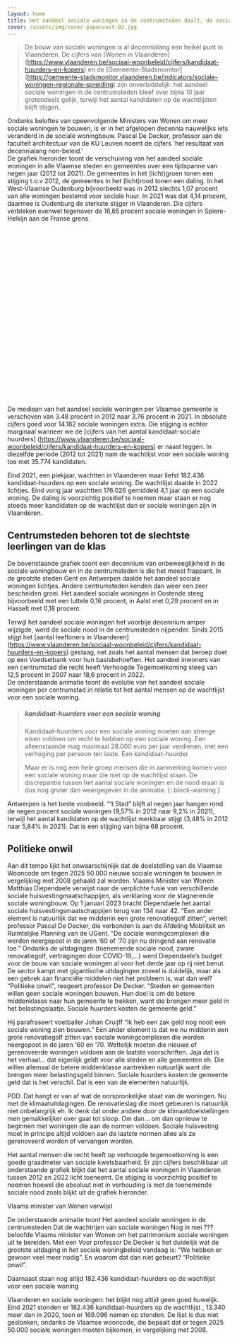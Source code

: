 ```yaml
---
layout: home
title: Het aandeel sociale woningen in de centrumsteden daalt, de sociale nood explodeert.
cover: /assets/img/cover-papenvest-02.jpg
---
```



> De bouw van sociale woningen is al decennialang een heikel punt in Vlaanderen. De cijfers van [Wonen in Vlaanderen] (https://www.vlaanderen.be/sociaal-woonbeleid/cijfers/kandidaat-huurders-en-kopers) en de [Gemeente-Stadsmonitor] (https://gemeente-stadsmonitor.vlaanderen.be/indicators/sociale-woningen-regionale-spreiding) zijn onverbiddelijk: het aandeel sociale woningen in de centrumsteden bleef over bijna 10 jaar grotendeels gelijk, terwijl het aantal kandidaten op de wachtlijsten blijft stijgen. 

Ondanks beloftes van opeenvolgende Ministers van Wonen om meer sociale woningen te bouwen, is er in het afgelopen decennia nauwelijks iets veranderd in de sociale woningbouw. Pascal De Decker, professor aan de faculteit architectuur van de KU Leuven noemt de cijfers 'het resultaat van decennialang non-beleid.'  
De grafiek hieronder toont de verschuiving van het aandeel sociale woningen in alle Vlaamse steden en gemeentes over een tijdspanne van negen jaar (2012 tot 2021). De gemeentes in het (licht)groen tonen een stijging t.o.v 2012, de gemeentes in het (licht)rood tonen een daling.
In het West-Vlaamse Oudenburg bijvoorbeeld was in 2012 slechts 1,07 procent van alle woningen bestemd voor sociale huur. In 2021 was dat 4,14 procent, daarmee is Oudenburg de sterkste stijger in Vlaanderen. Die cijfers verbleken evenwel tegenover de 16,65 procent sociale woningen in Spiere-Helkijn aan de Franse grens.


<!-- datawrapper embedding via iframe -->
<div style="min-height:386px"><script type="text/javascript" defer src="https://datawrapper.dwcdn.net/1oSsE/embed.js?v=1" charset="utf-8"></script><noscript><img src="https://datawrapper.dwcdn.net/1oSsE/full.png" alt="" /></noscript></div>


De mediaan van het aandeel sociale woningen per Vlaamse gemeente is verschoven van 3.48 procent in 2012 naar 3.76 procent in 2021. In absolute cijfers goed voor 14.182 sociale woningen extra. Die stijging is echter marginaal wanneer we de [cijfers van het aantal kandidaat-sociale huurders] (https://www.vlaanderen.be/sociaal-woonbeleid/cijfers/kandidaat-huurders-en-kopers) er naast leggen. In diezelfde periode (2012 tot 2021) nam de wachtlijst voor een sociale woning toe met 35.774 kandidaten.

Eind 2021, een piekjaar,  wachtten in Vlaanderen maar liefst 182.436 kandidaat-huurders op een sociale woning. De wachtlijst daalde in 2022 lichtjes. Eind vorig jaar wachtten 176.026 gemiddeld 4,1 jaar op een sociale woning. De daling is voorzichtig positief te noemen maar staan er nog steeds meer kandidaten op de wachtlijst dan er sociale woningen zijn in Vlaanderen. 

## Centrumsteden behoren tot de slechtste leerlingen van de klas

De bovenstaande grafiek toont een decennium van onbeweeglijkheid in de sociale woningbouw en in de centrumsteden is die het meest frappant. In de grootste steden Gent en Antwerpen daalde het aandeel sociale woningen lichtjes. Andere centrumsteden kenden dan weer een zeer bescheiden groei. Het aandeel sociale woningen in Oostende steeg bijvoorbeeld met een luttele 0,16 procent, in Aalst met 0,29 procent en in Hasselt met 0,18 procent. 

Terwijl het aandeel sociale woningen het voorbije decennium amper wijzigde, werd de sociale nood in de centrumsteden nijpender. Sinds 2015 stijgt het [aantal leefloners in Vlaanderen] (https://www.vlaanderen.be/sociaal-woonbeleid/cijfers/kandidaat-huurders-en-kopers) gestaag, net zoals het aantal mensen dat beroep doet op een Voedselbank voor hun basisbehoeften. Het aandeel inwoners van een centrumstad die recht heeft Verhoogde Tegemoetkoming steeg van 12,5 procent in 2007 naar 18,6 procent in 2022.  
De onderstaande animatie toont de evolutie van het aandeel sociale woningen per centrumstad in relatie tot het aantal mensen op de wachtlijst voor een sociale woning. 


<!-- flourish embedded animatie -->
<div class="flourish-embed flourish-scatter" data-src="visualisation/14700639"><script src="https://public.flourish.studio/resources/embed.js"></script></div>


> ##### kandidaat-huurders voor een sociale woning
> Kandidaat-huurders voor een sociale woning moeten aan strenge eisen voldoen om recht te hebben op een sociale woning. Een alleenstaande mag maximaal 28.000 euro per jaar verdienen, met een verhoging per persoon ten laste. Een kandidaat-huurder 
> 
> Maar er is nog een hele groep mensen die in aanmerking komen voor een sociale woning maar die niet op de wachtlijst staan. De discrepantie tussen het aantal sociale woningen en de nood eraan is dus nog groter dan weergegeven in de animatie.
{:.block-warning }

Antwerpen is het beste voobeeld. “‘t Stad” blijft al negen jaar hangen rond de negen procent sociale woningen (9,57% in 2012 naar 9,2% in 2021), terwijl het aantal kandidaten op de wachtlijst merkbaar stijgt (3,48% in 2012 naar 5,84% in 2021). Dat is een stijging van bijna 68 procent.

## Politieke onwil 

Aan dit tempo lijkt het onwaarschijnlijk dat de doelstelling van de Vlaamse Wooncode om tegen 2025 50.000 nieuwe sociale woningen te bouwen in vergelijking met 2008 gehaald zal worden. Vlaams Minister van Wonen Matthias Diependaele verwijst naar de verplichte fusie van verschillende sociale huisvestingmaatschappijen, als verklaring voor de stagnerende sociale woningbouw. Op 1 januari 2023 bracht Diependaele het aantal sociale huisvestingsmaatschappijen terug van 134 naar 42.
“Een ander element is natuurlijk dat we middenin een grote renovatiegolf zitten”, vertelt professor Pascal De Decker, die verbonden is aan de Afdeling Mobiliteit en Ruimtelijke Planning van de UGent. “De sociale woningcomplexen die werden neergepoot in de jaren ‘60 of ‘70 zijn nu dringend aan renovatie toe.” 
Ondanks de uitdagingen (toenemende sociale nood, zware renovatiegolf, vertragingen door COVID-19,...) werd Diependaele’s budget voor de bouw van sociale woningen al voor het derde jaar op rij niet benut. 
De sector kampt met gigantische uitdagingen zoveel is duidelijk, maar als een gebrek aan financiële middelen niet het probleem is, wat dan wel? “Politieke onwil”, reageert professor De Decker. “Steden en gemeenten willen geen sociale woningen bouwen. Hun doel is om de betere middenklasse naar hun gemeente te trekken, want die brengen meer geld in het belastingslaatje. Sociale huurders kosten de gemeente geld.”









Hij parafraseert voetballer Johan Cruijff “Ik heb een zak geld nog nooit een sociale woning zien bouwen.”
Een ander element is dat we nu middenin een grote renovatiegolf zitten van sociale woningcomplexen die werden neergepoot in de jaren ‘60 en ‘70. Wettelijk moeten die nieuwe of gerenoveerde woningen voldoen aan de laatste voorschriften.
Jaja dat is het verhaal... dat eigenlijk geldt voor alle steden en alle gemeenten eh. Die willen allemaal de betere middenklasse aantrekken natuurlijk want die brengen meer belastingsgeld binnen. Sociale huurders kosten de gemeente geld dat is het verschil. Dat is een van de elementen natuurlijk.

PDD. Dat hangt er van af wat de oorspronkelijke staat van de woningen. Nu met de klimaatuitdagingen. De renovatieslag die moet gebeuren is natuurlijk niet onbelangrijk eh. Ik denk dat onder andere door de klimaatdoelstellingen men gemakkelijker over gaat tot sloop. Om dan... om dan opnieuw te beginnen met woningen die aan de normen voldoen. Sociale huisvesting moet in principe altijd voldoen aan de laatste normen allee als ze gerenoveerd worden of vervangen worden.





Het aantal mensen die recht heeft op verhoogde tegemoetkoming is een goede graadmeter van sociale kwetsbaarheid. Er zijn cijfers beschikbaar
uit onderstaande grafiek blijkt dat het aantal sociale woningen in Vlaanderen tussen 2012 en 2022 licht toeneemt. De stijging is voorzichtig positief te noemen hoewel die absoluut niet in verhouding is met de toenemende sociale nood zoals blijkt uit de grafiek hieronder.

Vlaams minister van Wonen verwijst

De onderstaande animatie toont
Het aandeel sociale woningen in de centrumsteden
Dat de wachtrijen van sociale woningen
Nog in mei ??? beloofde Vlaams minister van Wonen om het patrimonium sociale woningen uit te bereiden. Met een
Voor professor De Decker is het duidelijk wat de grootste uitdaging in het sociale woningbeleid vandaag is: “We hebben er gewoon veel meer nodig”. En waarom dat dan niet gebeurt? “Politieke onwil”. 

Daarnaast staan nog altijd 182.436 kandidaat-huurders op de wachtlijst voor een sociale woning

Vlaanderen en sociale woningen: het blijkt nog altijd geen goed huwelijk. Eind 2021 stonden er  182.436 kandidaat-huurders op de wachtlijst , 13.340 meer dan in 2020, toen er 169.096 namen op stonden. De lijst is dus niet geslonken, ondanks de Vlaamse wooncode, die bepaalt dat er tegen 2025 50.000 sociale woningen moeten bijkomen, in vergelijking met 2008.
